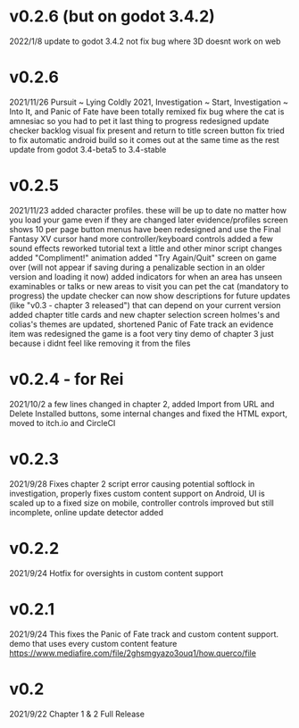# v0.2.6 (but on godot 3.4.2)
2022/1/8
update to godot 3.4.2
not fix bug where 3D doesnt work on web

# v0.2.6
2021/11/26
Pursuit ~ Lying Coldly 2021, Investigation ~ Start, Investigation ~ Into It, and Panic of Fate have been totally remixed
fix bug where the cat is amnesiac so you had to pet it last thing to progress
redesigned update checker
backlog visual fix
present and return to title screen button fix
tried to fix automatic android build so it comes out at the same time as the rest
update from godot 3.4-beta5 to 3.4-stable

# v0.2.5
2021/11/23
added character profiles. these will be up to date no matter how you load your game even if they are changed later
evidence/profiles screen shows 10 per page
button menus have been redesigned and use the Final Fantasy XV cursor hand
more controller/keyboard controls
added a few sound effects
reworked tutorial text a little and other minor script changes
added "Compliment!" animation
added "Try Again/Quit" screen on game over (will not appear if saving during a penalizable section in an older version and loading it now)
added indicators for when an area has unseen examinables or talks or new areas to visit
you can pet the cat (mandatory to progress)
the update checker can now show descriptions for future updates (like "v0.3 - chapter 3 released") that can depend on your current version
added chapter title cards and new chapter selection screen
holmes's and colias's themes are updated, shortened Panic of Fate track
an evidence item was redesigned
the game is a foot
very tiny demo of chapter 3 just because i didnt feel like removing it from the files

# v0.2.4 - for Rei
2021/10/2
a few lines changed in chapter 2, added Import from URL and Delete Installed buttons, some internal changes and fixed the HTML export, moved to itch.io and CircleCI

# v0.2.3
2021/9/28
Fixes chapter 2 script error causing potential softlock in investigation, properly fixes custom content support on Android, UI is scaled up to a fixed size on mobile, controller controls improved but still incomplete, online update detector added

# v0.2.2
2021/9/24
Hotfix for oversights in custom content support

# v0.2.1
2021/9/24
This fixes the Panic of Fate track and custom content support.
demo that uses every custom content feature https://www.mediafire.com/file/2ghsmgyazo3ouq1/how.querco/file

# v0.2
2021/9/22
Chapter 1 & 2 Full Release
